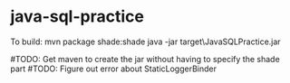 # java-sql-practice


To build:
mvn package shade:shade
java -jar target\JavaSQLPractice.jar

#TODO: Get maven to create the jar without having to specify the shade part 
#TODO: Figure out error about StaticLoggerBinder